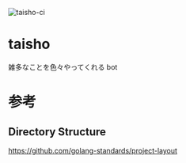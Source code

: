 ![taisho-ci](https://github.com/chuross/taisho-go/workflows/taisho-ci/badge.svg)

# taisho

雑多なことを色々やってくれる bot

# 参考

## Directory Structure

https://github.com/golang-standards/project-layout
